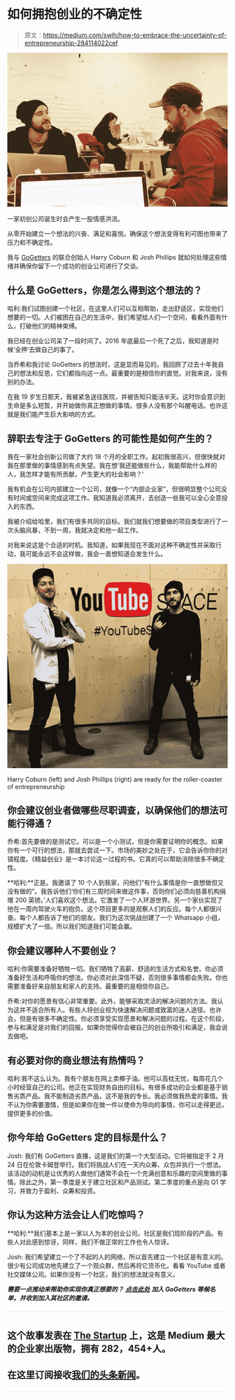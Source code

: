 # 如何拥抱创业的不确定性

> 原文：<https://medium.com/swlh/how-to-embrace-the-uncertainty-of-entrepreneurship-284114022cef>

![](img/7f0d1cbcd3750830379f34a009a45fec.png)

一家初创公司诞生时会产生一股情感洪流。

从零开始建立一个想法的兴奋、满足和喜悦。确保这个想法变得有利可图也带来了压力和不确定性。

我与 [GoGetters](https://www.gogetters.live/join-the-community.html?utm_source=medium&utm_medium=medium&utm_campaign=joeelvin) 的联合创始人 Harry Coburn 和 Josh Phillips 就如何处理这些情绪并确保你留下一个成功的创业公司进行了交谈。

## **什么是 GoGetters，你是怎么得到这个想法的？**

哈利:我们试图创建一个社区，在这里人们可以互相帮助，走出舒适区，实现他们想要的一切。人们被困在自己的生活中，我们希望给人们一个空间，看看外面有什么，打破他们的精神束缚。

我已经在创业公司呆了一段时间了。2016 年底最后一个死了之后，我知道是时候‘全押’去做自己的事了。

当乔希和我讨论 GoGetters 的想法时，这是显而易见的。我回顾了过去十年我自己的想法和反思，它们都指向这一点。最重要的是相信你的直觉。对我来说，没有别的办法。

在我 19 岁生日那天，我被紧急送往医院，并被告知只能活半天。这时你会意识到生命是多么短暂，并开始做你真正想做的事情。很多人没有那个叫醒电话。也许这就是我们能产生巨大影响的方式。

## 辞职去专注于 GoGetters 的可能性是如何产生的？

我在一家社会创新公司做了大约 18 个月的全职工作。起初我很高兴，但很快就对我在那里做的事情感到有点失望。我在想‘我还能做些什么，我能帮助什么样的人，我怎样才能有所贡献，产生更大的社会影响？’

我有机会在公司内部建立一个公司，就像一个“内部企业家”，但很明显整个公司没有时间或空间来完成这项工作。我知道我必须离开，去创造一些我可以全心全意投入的东西。

我被介绍给哈里，我们有很多共同的目标。我们就我们想要做的项目类型进行了一次头脑风暴，不到一周，我就决定和他一起工作。

对我来说这是个合适的时机。我知道，如果我现在不面对这种不确定性并采取行动，我可能永远不会这样做，我会一直想知道会发生什么。

![](img/2e3c153f4d4c20f96da5be807531bbe7.png)

Harry Coburn (left) and Josh Phillips (right) are ready for the roller-coaster of entrepreneurship

## **你会建议创业者做哪些尽职调查，以确保他们的想法可能行得通？**

乔希:首先要做的是测试它。可以是一个小测试，但是你需要证明你的概念。如果你有一个可行的想法，那就去尝试一下。市场的美妙之处在于，它会告诉你你的对错程度。《精益创业》是一本讨论这一过程的书。它真的可以帮助消除很多不确定性。

**哈利:**正是。我邀请了 10 个人到我家，问他们“有什么事情是你一直想做但又没有做的”。我告诉他们‘你们有三周时间来做这件事，否则你们必须向慈善机构捐赠 200 英镑。’人们喜欢这个想法。它激发了一个人环游世界。另一个家伙实现了他在一周内驾驶火车的抱负。这个项目更多的是观察人们的反应。每个人都很兴奋。每个人都告诉了他们的朋友。我们为这次挑战创建了一个 Whatsapp 小组，规模扩大了一倍。所以我们知道我们可能会赢。

## **你会建议哪种人不要创业？**

哈利:你需要准备好牺牲一切。我们牺牲了高薪、舒适的生活方式和名誉。你必须准备好生活和呼吸你的想法。你必须对此深信不疑，否则很多事情都会失败。你也需要准备好来自朋友和家人的支持。最重要的是相信你自己。

乔希:对你的愿景有信心非常重要。此外，能够采取灵活的解决问题的方法。我认为这并不适合所有人。有些人将创业视为快速解决问题或致富的迷人途径。也许会，但是有很多不确定性。你必须享受实现愿景和解决问题的过程。在这个阶段，参与和满足是对我们的回报。如果你觉得你会被自己的创业所吸引和满足，我会说去做吧。

## **有必要对你的商业想法有热情吗？**

哈利:我不这么认为。我有个朋友在网上卖椰子油。他可以高枕无忧，每周花几个小时经营自己的公司。他正在实现财务自由的目标。有很多成功的企业都是基于销售劣质产品。我不能制造劣质产品，这不是我的专长。我必须做我热爱的事情。我不认为你需要激情，但是如果你在做一件以使命为导向的事情，你可以走得更远，提供更多的价值。

## **你今年给 GoGetters 定的目标是什么？**

Josh: 我们有 GoGetters 直播，这是我们的第一个大型活动。它将被指定于 2 月 24 日在伦敦卡姆登举行。我们将挑战人们在一天内众筹、众包并执行一个想法。该活动的动机是让优秀的人做他们通常不会在一个充满创意和乐趣的空间里做的事情。除此之外，第一季度是关于建立社区和产品测试。第二季度的重点是向 Q1 学习，并致力于盈利、众筹和投资。

## **你认为这种方法会让人们吃惊吗？**

**哈利:**我们基本上是一家以人为本的创业公司。社区是我们现阶段的产品。有些人对此感到惊讶，同样，我们不做正常的工作也令人惊讶。

Josh: 我们希望建立一个了不起的人的网络，所以首先建立一个社区是有意义的。很少有公司成功地先建立了一个观众群，然后再将它货币化。看看 YouTube 或者社交媒体公司。如果你没有一个社区，我们的想法就没有意义。

***需要一点推动来帮助你实现你真正想要的？*** [***点击此处***](https://www.gogetters.live/join-the-community.html?utm_source=medium&utm_medium=medium&utm_campaign=joeelvin) ***加入 GoGetters 等候名单，并收到加入其社区的邀请。***

![](img/731acf26f5d44fdc58d99a6388fe935d.png)

## 这个故事发表在 [The Startup](https://medium.com/swlh) 上，这是 Medium 最大的企业家出版物，拥有 282，454+人。

## 在这里订阅接收[我们的头条新闻](http://growthsupply.com/the-startup-newsletter/)。

![](img/731acf26f5d44fdc58d99a6388fe935d.png)